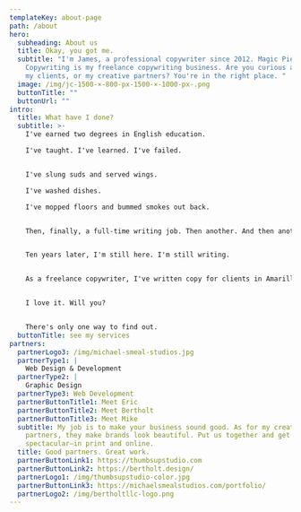 ```yaml
---
templateKey: about-page
path: /about
hero:
  subheading: About us
  title: Okay, you got me.
  subtitle: "I'm James, a professional copywriter since 2012. Magic Pie
    Copywriting is my freelance copywriting business. Are you curious about me,
    my clients, or my creative partners? You're in the right place. "
  image: /img/jc-1500-×-800-px-1500-×-1000-px-.png
  buttonTitle: ""
  buttonUrl: ""
intro:
  title: What have I done?
  subtitle: >-
    I've earned two degrees in English education. 

    I've taught. I've learned. I've failed.


    I've slung suds and served wings. 

    I've washed dishes. 

    I've mopped floors and bummed smokes out back.


    Then, finally, a full-time writing job. Then another. And then another.


    Ten years later, I'm still here. I'm still writing.


    As a freelance copywriter, I've written copy for clients in Amarillo, Buffalo, and Chicago. B2B. B2C. Websites. Videos. All sorts of stuff. 


    I love it. Will you?


    There's only one way to find out.
  buttonTitle: see my services
partners:
  partnerLogo3: /img/michael-smeal-studios.jpg
  partnerType1: |
    Web Design & Development
  partnerType2: |
    Graphic Design
  partnerType3: Web Development
  partnerButtonTitle1: Meet Eric
  partnerButtonTitle2: Meet Bertholt
  partnerButtonTitle3: Meet Mike
  subtitle: My job is to make your business sound good. As for my creative
    partners, they make brands look beautiful. Put us together and get something
    spectacular—in print and online.
  title: Good partners. Great work.
  partnerButtonLink1: https://thumbsupstudio.com
  partnerButtonLink2: https://bertholt.design/
  partnerLogo1: /img/thumbsupstudio-color.jpg
  partnerButtonLink3: https://michaelsmealstudios.com/portfolio/
  partnerLogo2: /img/bertholtllc-logo.png
---
```

